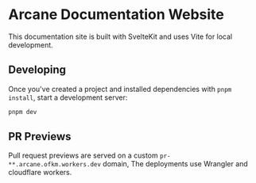 # Arcane Documentation Website

This documentation site is built with SvelteKit and uses Vite for local development.

## Developing

Once you've created a project and installed dependencies with `pnpm install`, start a development server:

```bash
pnpm dev
```

## PR Previews

Pull request previews are served on a custom `pr-**.arcane.ofkm.workers.dev` domain, The deployments use Wrangler and cloudflare workers.
